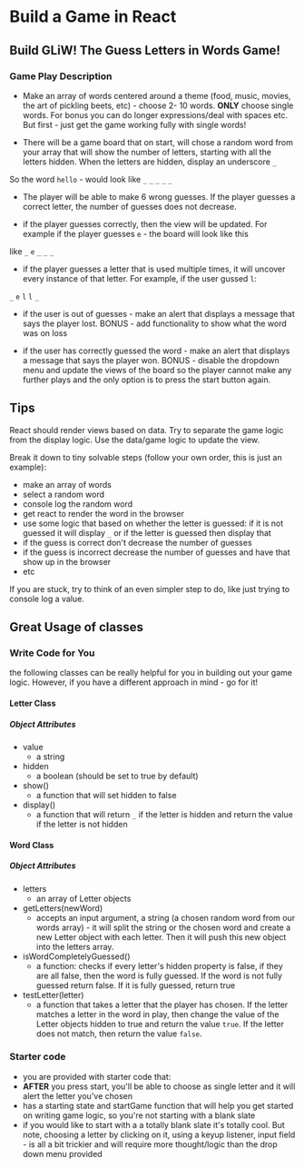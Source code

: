 # Build a Game in React

## Build GLiW! The **G**uess **L**etters **i**n **W**ords Game!

### Game Play Description

- Make an array of words centered around a theme (food, music, movies, the art of pickling beets, etc) - choose 2- 10 words. **ONLY** choose single words. For bonus you can do longer expressions/deal with spaces etc. But first - just get the game working fully with single words!

- There will be a game board that on start, will chose a random word from your array that will show the number of letters, starting with all the letters hidden. When the letters are hidden, display an underscore `_`

So the word `hello` - would look like `_` `_` `_` `_` `_`

- The player will be able to make 6 wrong guesses. If the player guesses a correct letter, the number of guesses does not decrease.

- if the player guesses correctly, then the view will be updated. For example if the player guesses `e` - the board will look like this

like `_` `e` `_` `_` `_`

- if the player guesses a letter that is used multiple times, it will uncover every instance of that letter. For example, if the user gussed `l`:

`_` `e` `l` `l` `_`

- if the user is out of guesses - make an alert that displays a message that says the player lost. BONUS - add functionality to show what the word was on loss

- if the user has correctly guessed the word - make an alert that displays a message that says the player won. BONUS - disable the dropdown menu and update the views of the board so the player cannot make any further plays and the only option is to press the start button again.

## Tips

React should render views based on data. Try to separate the game logic from the display logic. Use the data/game logic to update the view.

Break it down to tiny solvable steps (follow your own order, this is just an example):

- make an array of words
- select a random word
- console log the random word
- get react to render the word in the browser
- use some logic that based on whether the letter is guessed: if it is not guessed it will display `_` or if the letter is guessed then display that
- if the guess is correct don't decrease the number of guesses
- if the guess is incorrect decrease the number of guesses and have that show up in the browser
- etc

If you are stuck, try to think of an even simpler step to do, like just trying to console log a value.

## Great Usage of classes

### Write Code for You

the following classes can be really helpful for you in building out your game logic. However, if you have a different approach in mind - go for it!

#### Letter Class

##### Object Attributes

- value
  - a string
- hidden
  - a boolean (should be set to true by default)
- show()
  - a function that will set hidden to false
- display()
  - a function that will return `_` if the letter is hidden and return the value if the letter is not hidden

#### Word Class

##### Object Attributes

- letters
  - an array of Letter objects
- getLetters(newWord)
  - accepts an input argument, a string (a chosen random word from our words array) - it will split the string or the chosen word and create a new Letter object with each letter. Then it will push this new object into the letters array.
- isWordCompletelyGuessed()
  - a function: checks if every letter's hidden property is false, if they are all false, then the word is fully guessed. If the word is not fully guessed return false. If it is fully guessed, return true
- testLetter(letter)
  - a function that takes a letter that the player has chosen. If the letter matches a letter in the word in play, then change the value of the Letter objects hidden to true and return the value `true`. If the letter does not match, then return the value `false`.

### Starter code

- you are provided with starter code that:
- **AFTER** you press start, you'll be able to choose as single letter and it will alert the letter you've chosen
- has a starting state and startGame function that will help you get started on writing game logic, so you're not starting with a blank slate
- if you would like to start with a a totally blank slate it's totally cool. But note, choosing a letter by clicking on it, using a keyup listener, input field - is all a bit trickier and will require more thought/logic than the drop down menu provided
